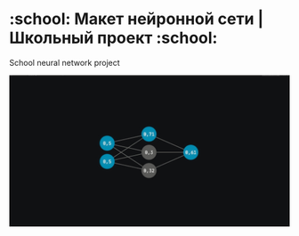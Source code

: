 <h1>:school: Макет нейронной сети | Школьный проект :school:</h1>
<p>School neural network project</p>
<img src="b8n32Vrj3OM.png"></img>
